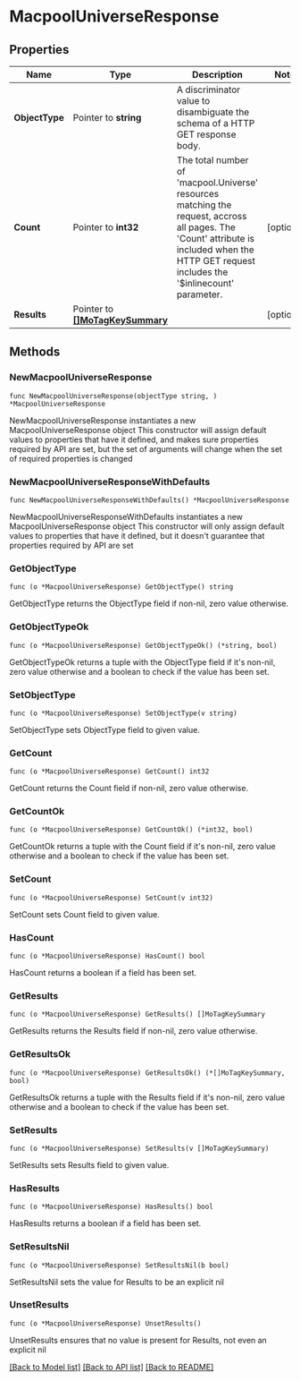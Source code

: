 # MacpoolUniverseResponse

## Properties

Name | Type | Description | Notes
------------ | ------------- | ------------- | -------------
**ObjectType** | Pointer to **string** | A discriminator value to disambiguate the schema of a HTTP GET response body. | 
**Count** | Pointer to **int32** | The total number of &#39;macpool.Universe&#39; resources matching the request, accross all pages. The &#39;Count&#39; attribute is included when the HTTP GET request includes the &#39;$inlinecount&#39; parameter. | [optional] 
**Results** | Pointer to [**[]MoTagKeySummary**](MoTagKeySummary.md) |  | [optional] 

## Methods

### NewMacpoolUniverseResponse

`func NewMacpoolUniverseResponse(objectType string, ) *MacpoolUniverseResponse`

NewMacpoolUniverseResponse instantiates a new MacpoolUniverseResponse object
This constructor will assign default values to properties that have it defined,
and makes sure properties required by API are set, but the set of arguments
will change when the set of required properties is changed

### NewMacpoolUniverseResponseWithDefaults

`func NewMacpoolUniverseResponseWithDefaults() *MacpoolUniverseResponse`

NewMacpoolUniverseResponseWithDefaults instantiates a new MacpoolUniverseResponse object
This constructor will only assign default values to properties that have it defined,
but it doesn't guarantee that properties required by API are set

### GetObjectType

`func (o *MacpoolUniverseResponse) GetObjectType() string`

GetObjectType returns the ObjectType field if non-nil, zero value otherwise.

### GetObjectTypeOk

`func (o *MacpoolUniverseResponse) GetObjectTypeOk() (*string, bool)`

GetObjectTypeOk returns a tuple with the ObjectType field if it's non-nil, zero value otherwise
and a boolean to check if the value has been set.

### SetObjectType

`func (o *MacpoolUniverseResponse) SetObjectType(v string)`

SetObjectType sets ObjectType field to given value.


### GetCount

`func (o *MacpoolUniverseResponse) GetCount() int32`

GetCount returns the Count field if non-nil, zero value otherwise.

### GetCountOk

`func (o *MacpoolUniverseResponse) GetCountOk() (*int32, bool)`

GetCountOk returns a tuple with the Count field if it's non-nil, zero value otherwise
and a boolean to check if the value has been set.

### SetCount

`func (o *MacpoolUniverseResponse) SetCount(v int32)`

SetCount sets Count field to given value.

### HasCount

`func (o *MacpoolUniverseResponse) HasCount() bool`

HasCount returns a boolean if a field has been set.

### GetResults

`func (o *MacpoolUniverseResponse) GetResults() []MoTagKeySummary`

GetResults returns the Results field if non-nil, zero value otherwise.

### GetResultsOk

`func (o *MacpoolUniverseResponse) GetResultsOk() (*[]MoTagKeySummary, bool)`

GetResultsOk returns a tuple with the Results field if it's non-nil, zero value otherwise
and a boolean to check if the value has been set.

### SetResults

`func (o *MacpoolUniverseResponse) SetResults(v []MoTagKeySummary)`

SetResults sets Results field to given value.

### HasResults

`func (o *MacpoolUniverseResponse) HasResults() bool`

HasResults returns a boolean if a field has been set.

### SetResultsNil

`func (o *MacpoolUniverseResponse) SetResultsNil(b bool)`

 SetResultsNil sets the value for Results to be an explicit nil

### UnsetResults
`func (o *MacpoolUniverseResponse) UnsetResults()`

UnsetResults ensures that no value is present for Results, not even an explicit nil

[[Back to Model list]](../README.md#documentation-for-models) [[Back to API list]](../README.md#documentation-for-api-endpoints) [[Back to README]](../README.md)


